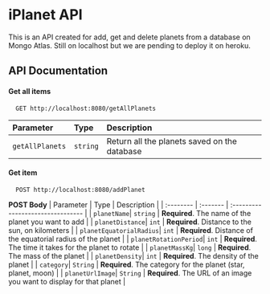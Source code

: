 
# iPlanet API

This is an API created for add, get and delete planets from a database on Mongo Atlas.
Still on localhost but we are pending to deploy it on heroku.




## API Documentation

#### Get all items

```http
  GET http://localhost:8080/getAllPlanets
```

| Parameter | Type     | Description                |
| :-------- | :------- | :------------------------- |
| `getAllPlanets` | `string` | Return all the planets saved on the database |

#### Get item

```http
  POST http://localhost:8080/addPlanet
```
 **POST Body**
| Parameter | Type     | Description                       |
| :-------- | :------- | :-------------------------------- |
| `planetName`| `string` | **Required**. The name of the planet you want to add |
| `planetDistance`| `int` | **Required**. Distance to the sun, on kilometers |
| `planetEquatorialRadius`| `int` | **Required**. Distance of the equatorial radius of the planet |
| `planetRotationPeriod`| `int` | **Required**. The time it takes for the planet to rotate |
| `planetMassKg`| `long` | **Required**. The mass of the planet |
| `planetDensity`| `int` | **Required**. The density of the planet |
| `category`| `String` | **Required**. The category for the planet (star, planet, moon) |
| `planetUrlImage`| `String` | **Required**. The URL of an image you want to display for that planet |

